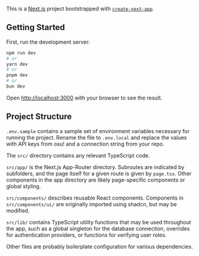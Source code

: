 This is a [Next.js](https://nextjs.org) project bootstrapped with [`create-next-app`](https://nextjs.org/docs/app/api-reference/cli/create-next-app).

## Getting Started

First, run the development server:

```bash
npm run dev
# or
yarn dev
# or
pnpm dev
# or
bun dev
```

Open [http://localhost:3000](http://localhost:3000) with your browser to see the result.


## Project Structure

`.env.sample` contains a sample set of environment variables necessary for running the project. Rename the file to `.env.local` and replace the values with API keys from osu! and a connection string from your repo.

The `src/` directory contains any relevant TypeScript code. 

`src/app/` is the Next.js App-Router directory. Subroutes are indicated by subfolders, and the page itself for a given route is given by `page.tsx`. Other components in the app directory are likely page-specific components or global styling.

`src/components/` describes reusable React components. Components in `src/components/ui/` are originally imported using shadcn, but may be modified.

`src/lib/` contains TypeScript utility functions that may be used throughout the app, such as a global singleton for the database connection, overrides for authentication providers, or functions for verifying user roles.

Other files are probably boilerplate configuration for various dependencies.